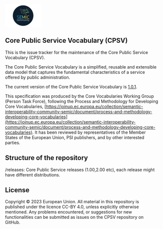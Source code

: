 ![SEMIC Core Vocabulary](/semic-icon-small.png)
## Core Public Service Vocabulary (CPSV)

This is the issue tracker for the maintenance of the Core Public Service Vocabulary (CPSV).

The Core Public Service Vocabulary is a simplified, reusable and extensible data model that captures the fundamental characteristics of a service offered by public administration.

The current version of the Core Public Service Vocabulary is [1.0.1](https://github.com/SEMICeu/CPSV/releases/tag/v1.0.1).

This specification was produced by the Core Vocabularies Working Group (Person Task Force), following the Process and Methodology for Developing Core Vocabularies, [https://joinup.ec.europa.eu/collection/semantic-interoperability-community-semic/document/process-and-methodology-developing-core-vocabularies](https://joinup.ec.europa.eu/collection/semantic-interoperability-community-semic/document/process-and-methodology-developing-core-vocabularies). It has been reviewed by representatives of the Member States of the European Union, PSI publishers, and by other interested parties. 

## Structure of the repository
/releases: Core Public Service releases (1.00,2.00 etc), each release might have different distributions.

## License
Copyright © 2023 European Union. All material in this repository is published under the licence CC-BY 4.0, unless explicitly otherwise mentioned. Any problems encountered, or suggestions for new functionalities can be submitted as issues on the CPSV repository on GitHub.
